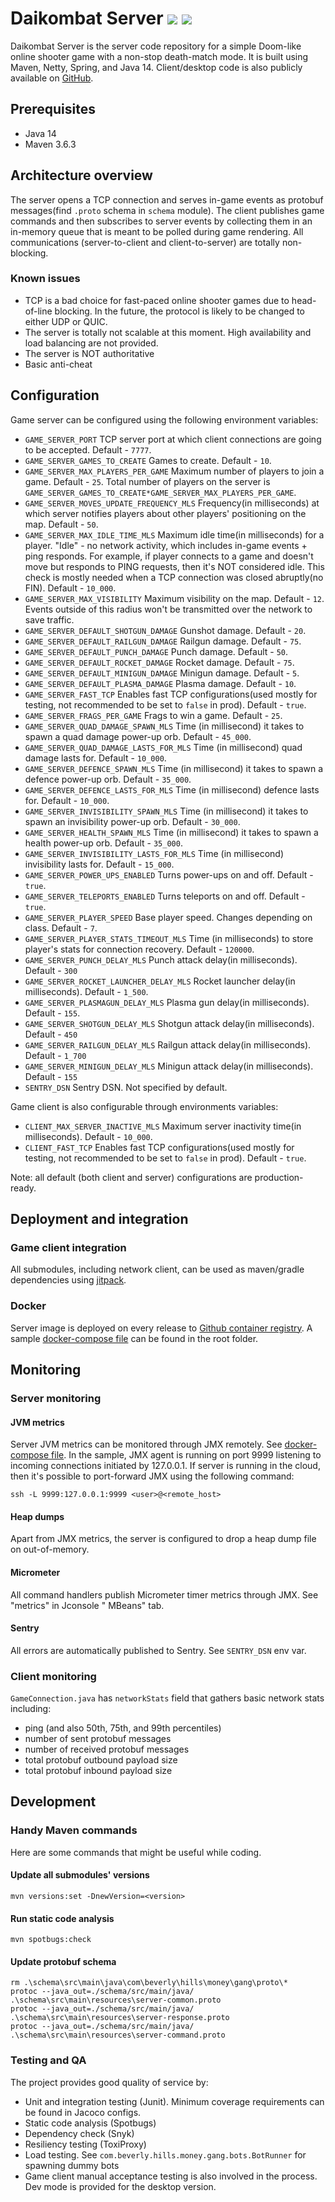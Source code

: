 # Daikombat Server [![](https://jitpack.io/v/beverly-hills-money-gangster/Daikombat-server.svg)](https://jitpack.io/#beverly-hills-money-gangster/Daikombat-server) [![](https://snyk.io/test/github/beverly-hills-money-gangster/Daikombat-server/badge.svg)](https://snyk.io/test/github/beverly-hills-money-gangster/Daikombat-server)

Daikombat Server is the server code repository for a simple Doom-like online shooter game with a
non-stop death-match mode. It is built using Maven, Netty, Spring, and Java 14.
Client/desktop code is also publicly available
on [GitHub](https://github.com/beverly-hills-money-gangster/DaikombatDesktop).

## Prerequisites

- Java 14
- Maven 3.6.3

## Architecture overview

The server opens a TCP connection and serves in-game events as protobuf messages(find `.proto`
schema in `schema` module).
The client publishes game commands and then subscribes to server events by collecting them in an
in-memory queue that is meant to be polled during game rendering.
All communications (server-to-client and client-to-server) are totally non-blocking.

### Known issues

- TCP is a bad choice for fast-paced online shooter games due to head-of-line blocking. In the
  future, the protocol is likely to be changed to either UDP or QUIC.
- The server is totally not scalable at this moment. High availability and load balancing are not
  provided.
- The server is NOT authoritative
- Basic anti-cheat

## Configuration

Game server can be configured using the following environment variables:

- `GAME_SERVER_PORT`  TCP server port at which client connections are going to be accepted.
  Default - `7777`.
- `GAME_SERVER_GAMES_TO_CREATE` Games to create. Default - `10`.
- `GAME_SERVER_MAX_PLAYERS_PER_GAME` Maximum number of players to join a game. Default - `25`. Total
  number of players on the server is `GAME_SERVER_GAMES_TO_CREATE*GAME_SERVER_MAX_PLAYERS_PER_GAME`.
- `GAME_SERVER_MOVES_UPDATE_FREQUENCY_MLS` Frequency(in milliseconds) at which server notifies
  players about other players' positioning on the map. Default - `50`.
- `GAME_SERVER_MAX_IDLE_TIME_MLS` Maximum idle time(in milliseconds) for a player. "Idle" - no
  network activity, which includes in-game events + ping responds. For example, if player connects
  to a game and doesn't move but responds to PING requests, then it's NOT considered idle. This
  check is mostly needed when a TCP connection was closed abruptly(no FIN). Default - `10_000`.
- `GAME_SERVER_MAX_VISIBILITY` Maximum visibility on the map. Default - `12`. Events outside of this
  radius won't be transmitted over the network to save traffic.
- `GAME_SERVER_DEFAULT_SHOTGUN_DAMAGE` Gunshot damage. Default - `20`.
- `GAME_SERVER_DEFAULT_RAILGUN_DAMAGE` Railgun damage. Default - `75`.
- `GAME_SERVER_DEFAULT_PUNCH_DAMAGE` Punch damage. Default - `50`.
- `GAME_SERVER_DEFAULT_ROCKET_DAMAGE` Rocket damage. Default - `75`.
- `GAME_SERVER_DEFAULT_MINIGUN_DAMAGE` Minigun damage. Default - `5`.
- `GAME_SERVER_DEFAULT_PLASMA_DAMAGE` Plasma damage. Default - `10`.
- `GAME_SERVER_FAST_TCP` Enables fast TCP configurations(used mostly for testing, not recommended to
  be set to `false` in prod). Default - `true`.
- `GAME_SERVER_FRAGS_PER_GAME` Frags to win a game. Default - `25`.
- `GAME_SERVER_QUAD_DAMAGE_SPAWN_MLS` Time (in millisecond) it takes to spawn a quad damage power-up
  orb. Default - `45_000`.
- `GAME_SERVER_QUAD_DAMAGE_LASTS_FOR_MLS` Time (in millisecond) quad damage lasts for.
  Default - `10_000`.
- `GAME_SERVER_DEFENCE_SPAWN_MLS` Time (in millisecond) it takes to spawn a defence power-up orb.
  Default - `35_000`.
- `GAME_SERVER_DEFENCE_LASTS_FOR_MLS` Time (in millisecond) defence lasts for. Default - `10_000`.
- `GAME_SERVER_INVISIBILITY_SPAWN_MLS` Time (in millisecond) it takes to spawn an invisibility
  power-up orb. Default - `30_000`.
- `GAME_SERVER_HEALTH_SPAWN_MLS` Time (in millisecond) it takes to spawn a health power-up orb.
  Default - `35_000`.
- `GAME_SERVER_INVISIBILITY_LASTS_FOR_MLS` Time (in millisecond) invisibility lasts for.
  Default - `15_000`.
- `GAME_SERVER_POWER_UPS_ENABLED` Turns power-ups on and off. Default - `true`.
- `GAME_SERVER_TELEPORTS_ENABLED` Turns teleports on and off. Default - `true`.
- `GAME_SERVER_PLAYER_SPEED` Base player speed. Changes depending on class. Default - `7`.
- `GAME_SERVER_PLAYER_STATS_TIMEOUT_MLS` Time (in milliseconds) to store player's stats for
  connection recovery. Default - `120000`.
- `GAME_SERVER_PUNCH_DELAY_MLS` Punch attack delay(in milliseconds). Default - `300`
- `GAME_SERVER_ROCKET_LAUNCHER_DELAY_MLS` Rocket launcher delay(in milliseconds). Default - `1_500`.
- `GAME_SERVER_PLASMAGUN_DELAY_MLS` Plasma gun delay(in milliseconds). Default - `155`.
- `GAME_SERVER_SHOTGUN_DELAY_MLS` Shotgun attack delay(in milliseconds). Default - `450`
- `GAME_SERVER_RAILGUN_DELAY_MLS` Railgun attack delay(in milliseconds). Default - `1_700`
- `GAME_SERVER_MINIGUN_DELAY_MLS` Minigun attack delay(in milliseconds). Default - `155`
- `SENTRY_DSN` Sentry DSN. Not specified by default.

Game client is also configurable through environments variables:

- `CLIENT_MAX_SERVER_INACTIVE_MLS` Maximum server inactivity time(in milliseconds).
  Default - `10_000`.
- `CLIENT_FAST_TCP` Enables fast TCP configurations(used mostly for testing, not recommended to be
  set to `false` in prod). Default - `true`.

Note: all default (both client and server) configurations are production-ready.

## Deployment and integration

### Game client integration

All submodules, including network client, can be used as maven/gradle dependencies
using [jitpack](https://jitpack.io/#beverly-hills-money-gangster/Daikombat-server).

### Docker

Server image is deployed on every release
to [Github container registry](https://ghcr.io/beverly-hills-money-gangster/daikombat_server).
A sample [docker-compose file](/docker-compose.yaml) can be found in the root folder.

## Monitoring

### Server monitoring

#### JVM metrics

Server JVM metrics can be monitored through JMX remotely.
See [docker-compose file](/docker-compose.yaml).
In the sample, JMX agent is running on port 9999 listening to incoming connections initiated by
127.0.0.1.
If server is running in the cloud, then it's possible to port-forward JMX using the following
command:

```
ssh -L 9999:127.0.0.1:9999 <user>@<remote_host>
```

#### Heap dumps

Apart from JMX metrics, the server is configured to drop a heap dump file on out-of-memory.

#### Micrometer

All command handlers publish Micrometer timer metrics through JMX. See "metrics" in Jconsole "
MBeans" tab.

#### Sentry

All errors are automatically published to Sentry. See `SENTRY_DSN` env var.

### Client monitoring

`GameConnection.java` has `networkStats` field that gathers basic network stats including:

- ping (and also 50th, 75th, and 99th percentiles)
- number of sent protobuf messages
- number of received protobuf messages
- total protobuf outbound payload size
- total protobuf inbound payload size

## Development

### Handy Maven commands

Here are some commands that might be useful while coding.

#### Update all submodules' versions

```
mvn versions:set -DnewVersion=<version>
```

#### Run static code analysis

```
mvn spotbugs:check 
```

#### Update protobuf schema

```
rm .\schema\src\main\java\com\beverly\hills\money\gang\proto\* 
protoc --java_out=./schema/src/main/java/ .\schema\src\main\resources\server-common.proto
protoc --java_out=./schema/src/main/java/ .\schema\src\main\resources\server-response.proto
protoc --java_out=./schema/src/main/java/ .\schema\src\main\resources\server-command.proto
```

### Testing and QA

The project provides good quality of service by:

- Unit and integration testing (Junit). Minimum coverage requirements can be found in Jacoco
  configs.
- Static code analysis (Spotbugs)
- Dependency check (Snyk)
- Resiliency testing (ToxiProxy)
- Load testing. See `com.beverly.hills.money.gang.bots.BotRunner` for spawning dummy bots
- Game client manual acceptance testing is also involved in the process. Dev mode is provided for
  the desktop version.
